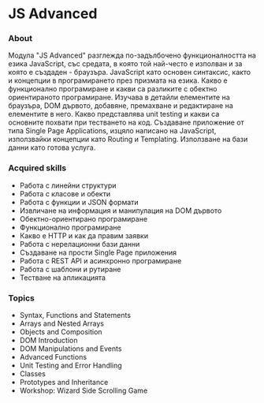# **JS Advanced** 

### **About**

Модула "JS Advanced" разглежда  по-задълбочено функционалността на езика JavaScript, със средата, в която той най-често е изполван и за която е създаден - браузъра. JavaScript като основен синтаксис, както и концепции в програмирането през призмата на езика. Какво е функционално програмиране и какви са разликите с обектно ориентираното програмиране. Изучава в детайли елементите на браузъра, DOM дървото, добавяне, премахване и редактиране на елементите в него. Какво представлява unit testing и какви са основните похвати при тестването на код. Създаване приложение от типа Single Page Applications, изцяло написано на JavaScript, използвайки концепции като Routing и Templating. Използване на бази данни като готова услуга.

### **Acquired skills** 

-  Работа с линейни структури 
- Работа с класове и обекти 
- Работа с функции и JSON формати 
- Извличане на информация и манипулация на DOM дървото 
- Обектно-ориентирано програмиране 
- Функционално програмиране 
- Какво е HTTP и как да правим заявки 
- Работа с нерелационни бази данни 
- Създаване на прости Single Page приложения 
- Работа с REST API и асинхронно програмиране 
- Работа с шаблони и рутиране 
-   Тестване на апликацията 

### **Topics** 

- Syntax, Functions and Statements
- Arrays and Nested Arrays
- Objects and Composition
- DOM Introduction
- DOM Manipulations and Events
- Advanced Functions
- Unit Testing and Error Handling
- Classes
- Prototypes and Inheritance
- Workshop: Wizard Side Scrolling Game
